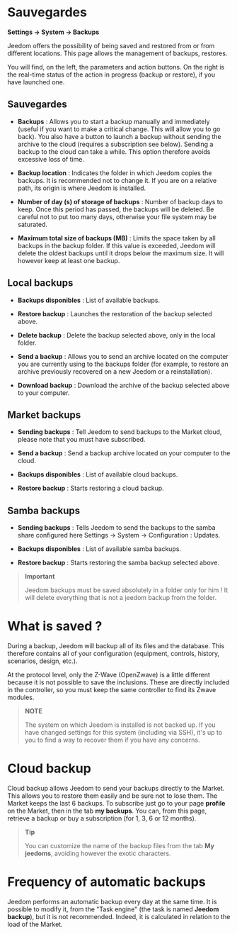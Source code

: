 # Sauvegardes
**Settings → System → Backups**

Jeedom offers the possibility of being saved and restored from or from different locations.
This page allows the management of backups, restores.


You will find, on the left, the parameters and action buttons. On the right is the real-time status of the action in progress (backup or restore), if you have launched one.

## Sauvegardes

- **Backups** : Allows you to start a backup manually and immediately (useful if you want to make a critical change. This will allow you to go back). You also have a button to launch a backup without sending the archive to the cloud (requires a subscription see below). Sending a backup to the cloud can take a while. This option therefore avoids excessive loss of time.

- **Backup location** : Indicates the folder in which Jeedom copies the backups. It is recommended not to change it. If you are on a relative path, its origin is where Jeedom is installed.

- **Number of day (s) of storage of backups** : Number of backup days to keep. Once this period has passed, the backups will be deleted. Be careful not to put too many days, otherwise your file system may be saturated.

- **Maximum total size of backups (MB)** : Limits the space taken by all backups in the backup folder. If this value is exceeded, Jeedom will delete the oldest backups until it drops below the maximum size. It will however keep at least one backup.

## Local backups

- **Backups disponibles** : List of available backups.

- **Restore backup** : Launches the restoration of the backup selected above.

- **Delete backup** : Delete the backup selected above, only in the local folder.

- **Send a backup** : Allows you to send an archive located on the computer you are currently using to the backups folder (for example, to restore an archive previously recovered on a new Jeedom or a reinstallation).

- **Download backup** : Download the archive of the backup selected above to your computer.

## Market backups

- **Sending backups** : Tell Jeedom to send backups to the Market cloud, please note that you must have subscribed.

- **Send a backup** : Send a backup archive located on your computer to the cloud.

- **Backups disponibles** : List of available cloud backups.

- **Restore backup** : Starts restoring a cloud backup.

## Samba backups

- **Sending backups** : Tells Jeedom to send the backups to the samba share configured here Settings → System → Configuration : Updates.

- **Backups disponibles** : List of available samba backups.

- **Restore backup** : Starts restoring the samba backup selected above.

> **Important**
>
> Jeedom backups must be saved absolutely in a folder only for him ! It will delete everything that is not a jeedom backup from the folder.


# What is saved ?

During a backup, Jeedom will backup all of its files and the database. This therefore contains all of your configuration (equipment, controls, history, scenarios, design, etc.).

At the protocol level, only the Z-Wave (OpenZwave) is a little different because it is not possible to save the inclusions. These are directly included in the controller, so you must keep the same controller to find its Zwave modules.

> **NOTE**
>
> The system on which Jeedom is installed is not backed up. If you have changed settings for this system (including via SSH), it&#39;s up to you to find a way to recover them if you have any concerns.

# Cloud backup

Cloud backup allows Jeedom to send your backups directly to the Market. This allows you to restore them easily and be sure not to lose them. The Market keeps the last 6 backups. To subscribe just go to your page **profile** on the Market, then in the tab **my backups**. You can, from this page, retrieve a backup or buy a subscription (for 1, 3, 6 or 12 months).

> **Tip**
>
> You can customize the name of the backup files from the tab **My jeedoms**, avoiding however the exotic characters.

# Frequency of automatic backups

Jeedom performs an automatic backup every day at the same time. It is possible to modify it, from the &quot;Task engine&quot; (the task is named **Jeedom backup**), but it is not recommended. Indeed, it is calculated in relation to the load of the Market.
